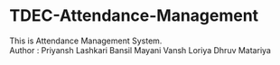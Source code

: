 # TDEC-Attendance-Management
This is Attendance Management System.
<br>
Author : Priyansh Lashkari
         Bansil Mayani 
         Vansh Loriya 
         Dhruv Matariya
